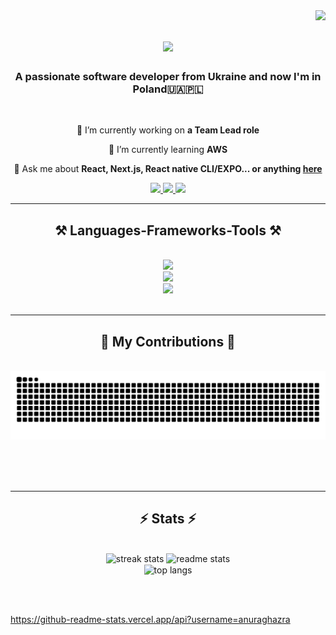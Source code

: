 <img align="right" src="https://visitor-badge.laobi.icu/badge?page_id=oleksandr-pidhorodetskyi.oleksandr-pidhorodetskyi" />

<h1 align="center">
    <img src="https://readme-typing-svg.herokuapp.com/?font=Righteous&size=35&center=true&vCenter=true&color=F78756FF&width=500&height=70&duration=4000&lines=Hi+There!+👋;+I'm+Oleksandr+Pidhorodetskyi!;" />
</h1>

<h3 align="center">A passionate software developer from Ukraine and now I'm in Poland🇺🇦🇵🇱</h3>

<br/>

<div align="center">
 
 🔭 I’m currently working on **a Team Lead role**
 
 🌱 I’m currently learning **AWS**

💬 Ask me about **React, Next.js, React native CLI/EXPO... or anything [here](https://github.com/oleksandr-pidhorodetskyi/oleksandr-pidhorodetskyi/issues)**

 </div>
 
<div align="center"> 
  <a href="mailto:s.pidgorodetsky@gmail.com">
    <img src="https://img.shields.io/badge/Gmail-333333?style=for-the-badge&logo=gmail&logoColor=red" />
  </a>
  <a href="https://www.linkedin.com/in/oleksandr-pidhorodetskyi-170715247/" target="_blank">
    <img src="https://img.shields.io/badge/LinkedIn-0077B5?style=for-the-badge&logo=linkedin&logoColor=white" target="_blank" />
  </a>
  <a href="https://github.com/oleksandr-pidhorodetskyi" target="_blank">
     <img src="https://img.shields.io/badge/Portfolio-FF5722?style=for-the-badge&logo=todoist&logoColor=white" target="_blank" />
  </a>
</div>

 <hr/>
 
<h2 align="center">⚒️ Languages-Frameworks-Tools ⚒️</h2>
<br/>
<div align="center">
    <img src="https://skillicons.dev/icons?i=yarn,npm,pnpm" /><br>
    <img src="https://skillicons.dev/icons?i=github,gitlab,bitbucket,vscode,idea,webstorm,postman,figma" /><br>
    <img src="https://skillicons.dev/icons?i=html,css,react,nextjs,redux,javascript,typescript,bootstrap,mui,tailwind,nodejs,express,firebase,mongodb" />
</div>

<br/>
<hr/>

<div align="center">
  <h2>🐍 My Contributions 🐍</h2>
  <br>
  <img alt="snake eating my contributions" src="https://raw.githubusercontent.com/oleksandr-pidhorodetskyi/oleksandr-pidhorodetskyi/output/github-contribution-grid-snake.svg" />
  
  <br/><br/><br/>
</div>

<hr/>

<h2 align="center">⚡ Stats ⚡</h2>
<br>
<div align=center>
  <img width=390 src="https://streak-stats.demolab.com/?user=oleksandr-pidhorodetskyi&count_private=true&theme=react&border_radius=10" alt="streak stats"/>
  <img width=390 src="https://github-readme-stats.vercel.app/api?username=oleksandr-pidhorodetskyi&count_private=true&show_icons=true&theme=react&rank_icon=github&border_radius=10" alt="readme stats" />
  <br/>
  <img width=325 align="center" src="https://github-readme-stats.vercel.app/api/top-langs/?username=oleksandr-pidhorodetskyi&hide=HTML&langs_count=8&layout=compact&theme=react&border_radius=10&size_weight=0.5&count_weight=0.5&exclude_repo=github-readme-stats" alt="top langs" />
</div>

<br/><br/>


https://github-readme-stats.vercel.app/api?username=anuraghazra
